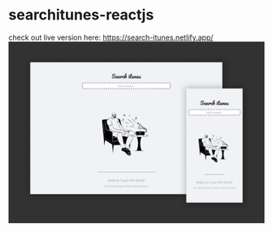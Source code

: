 ﻿# searchitunes-reactjs
check out live version here: https://search-itunes.netlify.app/
<img src="./screenshot.png">

